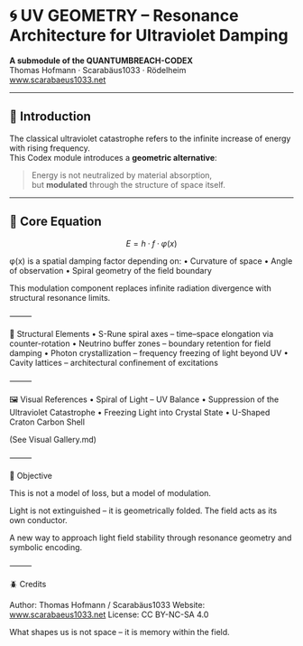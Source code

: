 # 🌀 UV GEOMETRY – Resonance Architecture for Ultraviolet Damping

**A submodule of the QUANTUMBREACH-CODEX**  
Thomas Hofmann · Scarabäus1033 · Rödelheim  
www.scarabaeus1033.net

---

## 🌌 Introduction

The classical ultraviolet catastrophe refers to the infinite increase of energy with rising frequency.  
This Codex module introduces a **geometric alternative**:

> Energy is not neutralized by material absorption,  
> but **modulated** through the structure of space itself.

---

## 🔬 Core Equation

```math
E = h·f·φ(x)
```
φ(x) is a spatial damping factor depending on:
	•	Curvature of space
	•	Angle of observation
	•	Spiral geometry of the field boundary

This modulation component replaces infinite radiation divergence with structural resonance limits.

⸻

🧩 Structural Elements
	•	S-Rune spiral axes – time–space elongation via counter-rotation
	•	Neutrino buffer zones – boundary retention for field damping
	•	Photon crystallization – frequency freezing of light beyond UV
	•	Cavity lattices – architectural confinement of excitations

⸻

🖼️ Visual References
	•	Spiral of Light – UV Balance
	•	Suppression of the Ultraviolet Catastrophe
	•	Freezing Light into Crystal State
	•	U-Shaped Craton Carbon Shell

(See Visual Gallery.md)

⸻

🎯 Objective

This is not a model of loss, but a model of modulation.

Light is not extinguished – it is geometrically folded.
The field acts as its own conductor.

A new way to approach light field stability through resonance geometry and symbolic encoding.

⸻

🪲 Credits

Author: Thomas Hofmann / Scarabäus1033
Website: www.scarabaeus1033.net
License: CC BY-NC-SA 4.0

What shapes us is not space – it is memory within the field.
